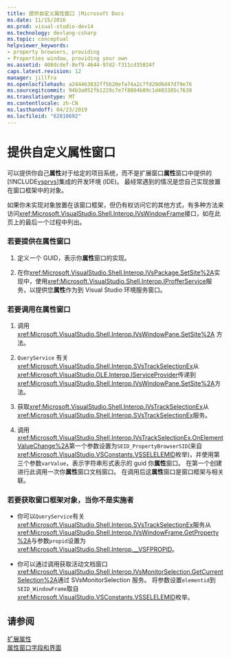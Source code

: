 ```yaml
---
title: 提供自定义属性窗口 |Microsoft Docs
ms.date: 11/15/2016
ms.prod: visual-studio-dev14
ms.technology: devlang-csharp
ms.topic: conceptual
helpviewer_keywords:
- property browsers, providing
- Properties window, providing your own
ms.assetid: 408dcdef-8ef9-4644-97d2-f311cd35824f
caps.latest.revision: 12
manager: jillfra
ms.openlocfilehash: a244463832ff5620efa74a2c7fd20d6d47d79e76
ms.sourcegitcommit: 94b3a052fb1229c7e7f8804b09c1d403385c7630
ms.translationtype: MT
ms.contentlocale: zh-CN
ms.lasthandoff: 04/23/2019
ms.locfileid: "62810692"
---
```

# <a name="providing-a-custom-properties-window"></a>提供自定义属性窗口
可以提供你自己**属性**对于给定的项目系统，而不是扩展窗口**属性**窗口中提供的[!INCLUDE[vsprvs](../includes/vsprvs-md.md)]集成的开发环境 (IDE)。 最经常遇到的情况是您自己实现放置在窗口框架中的对象。  
  
 如果你未实现对象放置在该窗口框架，但仍有权访问它的其他方式，有多种方法来访问<xref:Microsoft.VisualStudio.Shell.Interop.IVsWindowFrame>接口，如在此页上的最后一个过程中列出。  
  
### <a name="to-provide-your-properties-window"></a>若要提供在属性窗口  
  
1. 定义一个 GUID，表示你**属性**窗口的实现。  
  
2. 在你<xref:Microsoft.VisualStudio.Shell.Interop.IVsPackage.SetSite%2A>实现中，使用<xref:Microsoft.VisualStudio.Shell.Interop.IProfferService>服务，以提供您**属性**作为到 Visual Studio 环境服务窗口。  
  
### <a name="to-call-your-properties-window"></a>若要调用在属性窗口  
  
1. 调用 <xref:Microsoft.VisualStudio.Shell.Interop.IVsWindowPane.SetSite%2A> 方法。  
  
2. `QueryService` 有关<xref:Microsoft.VisualStudio.Shell.Interop.SVsTrackSelectionEx>从<xref:Microsoft.VisualStudio.OLE.Interop.IServiceProvider>传递到<xref:Microsoft.VisualStudio.Shell.Interop.IVsWindowPane.SetSite%2A>方法。  
  
3. 获取<xref:Microsoft.VisualStudio.Shell.Interop.IVsTrackSelectionEx>从<xref:Microsoft.VisualStudio.Shell.Interop.SVsTrackSelectionEx>服务。  
  
4. 调用<xref:Microsoft.VisualStudio.Shell.Interop.IVsTrackSelectionEx.OnElementValueChange%2A>第一个参数设置为`SEID_PropertyBrowserSID`(来自<xref:Microsoft.VisualStudio.VSConstants.VSSELELEMID>枚举)，并使用第三个参数`varValue`，表示字符串形式表示的 guid 你**属性**窗口。 在第一个创建进行此调用一次你**属性**窗口文档窗口。 在调用后这**属性**窗口是窗口框架与相关联。  
  
### <a name="to-obtain-the-window-frame-object-when-you-are-not-the-implementer"></a>若要获取窗口框架对象，当你不是实施者  
  
- 你可以`QueryService`有关<xref:Microsoft.VisualStudio.Shell.Interop.SVsTrackSelectionEx>服务从<xref:Microsoft.VisualStudio.Shell.Interop.IVsWindowFrame.GetProperty%2A>与参数`propid`设置为<xref:Microsoft.VisualStudio.Shell.Interop.__VSFPROPID>。  
  
- 你可以通过调用获取活动文档窗口<xref:Microsoft.VisualStudio.Shell.Interop.IVsMonitorSelection.GetCurrentSelection%2A>通过 SVsMonitorSelection 服务。 将参数设置`elementid`到`SEID_WindowFrame`取自<xref:Microsoft.VisualStudio.VSConstants.VSSELELEMID>枚举。  
  
## <a name="see-also"></a>请参阅  
 [扩展属性](../extensibility/internals/extending-properties.md)   
 [属性窗口字段和界面](../extensibility/internals/properties-window-fields-and-interfaces.md)